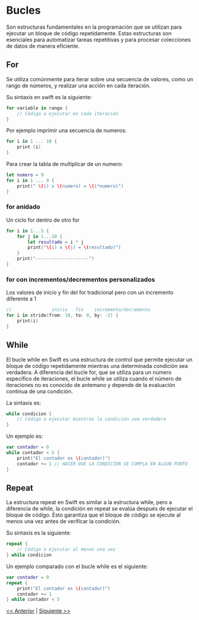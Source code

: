 # Bucles
Son estructuras fundamentales en la programación que se utilizan para ejecutar un bloque de código repetidamente. Estas estructuras son esenciales para automatizar tareas repetitivas y para procesar colecciones de datos de manera eficiente. 

## For
Se utiliza comúnmente para iterar sobre una secuencia de valores, como un rango de números, y realizar una acción en cada iteración.

Su sintaxis en swift es la siguiente:
```swift
for variable in rango {
    // Código a ejecutar en cada iteración
}
```
Por ejemplo imprimir una secuencia de numeros: 
```swift
for i in 1 ... 10 {
    print (i)
}
```

Para crear la tabla de multiplicar de un numero: 
```swift
let numero = 9
for i in 1 ... 9 {
    print(" \(i) x \(numero) = \(i*numero)")
}
```

### for anidado
Un ciclo for dentro de otro for
```swift
for i in 1...5 {
    for j in 1...10 {
        let resultado = i * j
        print("\(i) x \(j) = \(resultado)")
    }
    print("--------------------")
}
```
### for con incrementos/decrementos personalizados
Los valores de inicio y fin del for tradicional pero con un incremento diferente a 1
```swift
//               inicio   fin    incremento/decremento
for i in stride(from: 10, to: 0, by: -2) {
    print(i)
}
```
## While 

El bucle while en Swift es una estructura de control que permite ejecutar un bloque de código repetidamente mientras una determinada condición sea verdadera. A diferencia del bucle for, que se utiliza para un número específico de iteraciones, el bucle while se utiliza cuando el número de iteraciones no es conocido de antemano y depende de la evaluación continua de una condición.

La sintaxis es: 
```swift
while condicion {
    // Código a ejecutar mientras la condición sea verdadera
}
```
Un ejemplo es:
```swift
var contador = 0
while contador < 5 {
    print("El contador es \(contador)")
    contador += 1 // HACER QUE LA CONDICION SE CUMPLA EN ALGUN PUNTO
}
```

## Repeat

La estructura repeat en Swift es similar a la estructura while, pero a diferencia de while, la condición en repeat se evalúa después de ejecutar el bloque de código. Esto garantiza que el bloque de código se ejecute al menos una vez antes de verificar la condición.

Su sintaxis es la siguiente:
```swift
repeat {
    // Código a ejecutar al menos una vez
} while condicion
```
Un ejemplo comparado con el bucle while es el siguiente:
```swift
var contador = 0
repeat {
    print("El contador es \(contador)")
    contador += 1
} while contador < 5
```
[<< Anterior](../Condicionales) | [Siguiente >>](../Funciones)
